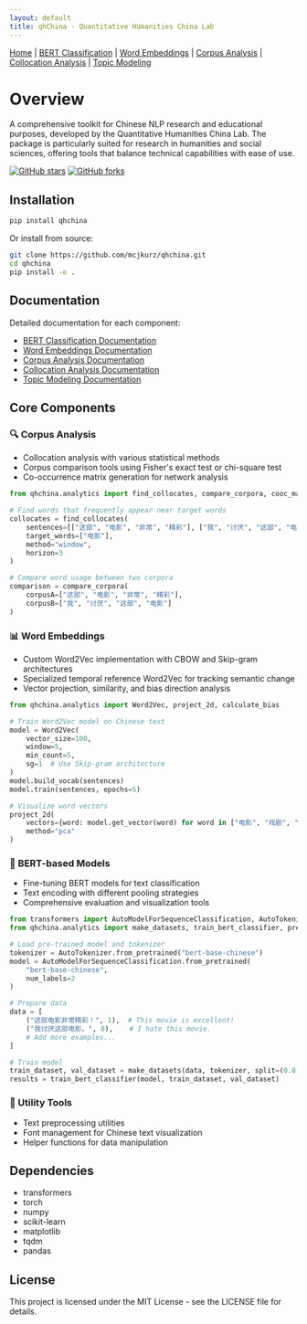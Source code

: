```yaml
---
layout: default
title: qhChina - Quantitative Humanities China Lab
---
```


<div class="navigation">
  <a href="index.html">Home</a> | 
  <a href="bert_classifier_docs.html">BERT Classification</a> | 
  <a href="word_embeddings_docs.html">Word Embeddings</a> | 
  <a href="corpora_docs.html">Corpus Analysis</a> | 
  <a href="collocations_docs.html">Collocation Analysis</a> | 
  <a href="topic_modeling_docs.html">Topic Modeling</a>
</div>

# Overview

A comprehensive toolkit for Chinese NLP research and educational purposes, developed by the Quantitative Humanities China Lab. The package is particularly suited for research in humanities and social sciences, offering tools that balance technical capabilities with ease of use.

[![GitHub stars](https://img.shields.io/github/stars/mcjkurz/qhchina.svg?style=social&label=Star)](https://github.com/mcjkurz/qhchina)
[![GitHub forks](https://img.shields.io/github/forks/mcjkurz/qhchina.svg?style=social&label=Fork)](https://github.com/mcjkurz/qhchina/fork)


## Installation

```bash
pip install qhchina
```

Or install from source:

```bash
git clone https://github.com/mcjkurz/qhchina.git
cd qhchina
pip install -e .
```

## Documentation

Detailed documentation for each component:

- [BERT Classification Documentation](bert_classifier_docs.html)
- [Word Embeddings Documentation](word_embeddings_docs.html)
- [Corpus Analysis Documentation](corpora_docs.html)
- [Collocation Analysis Documentation](collocations_docs.html)
- [Topic Modeling Documentation](topic_modeling_docs.html)

## Core Components

### 🔍 Corpus Analysis

- Collocation analysis with various statistical methods
- Corpus comparison tools using Fisher's exact test or chi-square test
- Co-occurrence matrix generation for network analysis

```python
from qhchina.analytics import find_collocates, compare_corpora, cooc_matrix

# Find words that frequently appear near target words
collocates = find_collocates(
    sentences=[["这部", "电影", "非常", "精彩"], ["我", "讨厌", "这部", "电影"]], 
    target_words=["电影"], 
    method="window",
    horizon=3
)

# Compare word usage between two corpora
comparison = compare_corpora(
    corpusA=["这部", "电影", "非常", "精彩"], 
    corpusB=["我", "讨厌", "这部", "电影"]
)
```

### 📊 Word Embeddings

- Custom Word2Vec implementation with CBOW and Skip-gram architectures
- Specialized temporal reference Word2Vec for tracking semantic change
- Vector projection, similarity, and bias direction analysis

```python
from qhchina.analytics import Word2Vec, project_2d, calculate_bias

# Train Word2Vec model on Chinese text
model = Word2Vec(
    vector_size=100,
    window=5,
    min_count=5,
    sg=1  # Use Skip-gram architecture
)
model.build_vocab(sentences)
model.train(sentences, epochs=5)

# Visualize word vectors
project_2d(
    vectors={word: model.get_vector(word) for word in ["电影", "戏剧", "书籍", "电视"]},
    method="pca"
)
```

### 🤖 BERT-based Models

- Fine-tuning BERT models for text classification
- Text encoding with different pooling strategies
- Comprehensive evaluation and visualization tools

```python
from transformers import AutoModelForSequenceClassification, AutoTokenizer
from qhchina.analytics import make_datasets, train_bert_classifier, predict

# Load pre-trained model and tokenizer
tokenizer = AutoTokenizer.from_pretrained("bert-base-chinese")
model = AutoModelForSequenceClassification.from_pretrained(
    "bert-base-chinese", 
    num_labels=2
)

# Prepare data
data = [
    ("这部电影非常精彩！", 1),  # This movie is excellent!
    ("我讨厌这部电影。", 0),    # I hate this movie.
    # Add more examples...
]

# Train model
train_dataset, val_dataset = make_datasets(data, tokenizer, split=(0.8, 0.2))
results = train_bert_classifier(model, train_dataset, val_dataset)
```

### 🔧 Utility Tools

- Text preprocessing utilities
- Font management for Chinese text visualization
- Helper functions for data manipulation

## Dependencies

- transformers
- torch
- numpy
- scikit-learn
- matplotlib
- tqdm
- pandas

## License

This project is licensed under the MIT License - see the LICENSE file for details. 